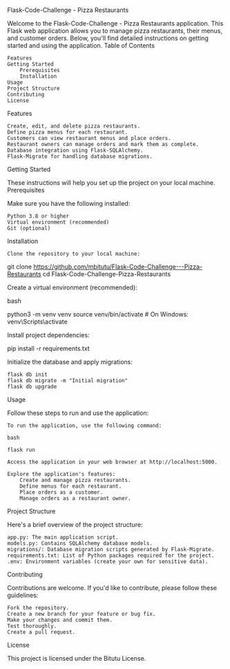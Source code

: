 Flask-Code-Challenge - Pizza Restaurants

Welcome to the Flask-Code-Challenge - Pizza Restaurants application. This Flask web application allows you to manage pizza restaurants, their menus, and customer orders. Below, you'll find detailed instructions on getting started and using the application.
Table of Contents

    Features
    Getting Started
        Prerequisites
        Installation
    Usage
    Project Structure
    Contributing
    License

Features

    Create, edit, and delete pizza restaurants.
    Define pizza menus for each restaurant.
    Customers can view restaurant menus and place orders.
    Restaurant owners can manage orders and mark them as complete.
    Database integration using Flask-SQLAlchemy.
    Flask-Migrate for handling database migrations.

Getting Started

These instructions will help you set up the project on your local machine.
Prerequisites

Make sure you have the following installed:

    Python 3.8 or higher
    Virtual environment (recommended)
    Git (optional)

Installation

    Clone the repository to your local machine:

git clone https://github.com/mbitutu/Flask-Code-Challenge---Pizza-Restaurants
cd Flask-Code-Challenge-Pizza-Restaurants

Create a virtual environment (recommended):

bash

python3 -m venv venv
source venv/bin/activate  # On Windows: venv\Scripts\activate

Install project dependencies:

pip install -r requirements.txt

Initialize the database and apply migrations:

    flask db init
    flask db migrate -m "Initial migration"
    flask db upgrade

Usage

Follow these steps to run and use the application:

    To run the application, use the following command:

    bash

    flask run

    Access the application in your web browser at http://localhost:5000.

    Explore the application's features:
        Create and manage pizza restaurants.
        Define menus for each restaurant.
        Place orders as a customer.
        Manage orders as a restaurant owner.

Project Structure

Here's a brief overview of the project structure:

    app.py: The main application script.
    models.py: Contains SQLAlchemy database models.
    migrations/: Database migration scripts generated by Flask-Migrate.
    requirements.txt: List of Python packages required for the project.
    .env: Environment variables (create your own for sensitive data).

Contributing

Contributions are welcome. If you'd like to contribute, please follow these guidelines:

    Fork the repository.
    Create a new branch for your feature or bug fix.
    Make your changes and commit them.
    Test thoroughly.
    Create a pull request.

License

This project is licensed under the Bitutu License. 
